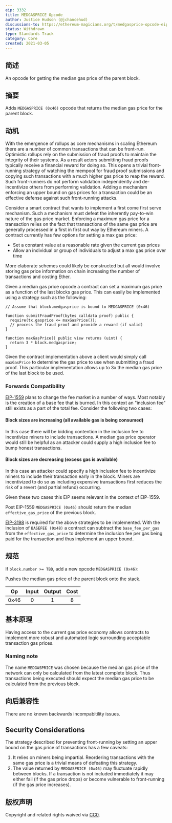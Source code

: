 ```yaml
---
eip: 3332
title: MEDGASPRICE Opcode
author: Justice Hudson (@jchancehud)
discussions-to: https://ethereum-magicians.org/t/medgasprice-opcode-eip/5480
status: Withdrawn
type: Standards Track
category: Core
created: 2021-03-05
---
```


## 简述

An opcode for getting the median gas price of the parent block.

## 摘要

Adds `MEDGASPRICE (0x46)` opcode that returns the median gas price for the parent block.

## 动机

With the emergence of rollups as core mechanisms in scaling Ethereum there are a number of common transactions that can be front-run. Optimistic rollups rely on the submission of fraud proofs to maintain the integrity of their systems. As a result actors submitting fraud proofs typically receive a financial reward for doing so. This opens a trivial front-running strategy of watching the mempool for fraud proof submissions and copying such transactions with a much higher gas price to reap the reward. Such front-runners do not perform validation independently and de-incentivize others from performing validation. Adding a mechanism enforcing an upper bound on gas prices for a transaction could be an effective defense against such front-running attacks.

Consider a smart contract that wants to implement a first come first serve mechanism. Such a mechanism must defeat the inherently pay-to-win nature of the gas price market. Enforcing a maximum gas price for a transaction relies on the fact that transactions of the same gas price are generally processed in a first in first out way by Ethereum miners. A contract currently has few options for setting a max gas price:

- Set a constant value at a reasonable rate given the current gas prices
- Allow an individual or group of individuals to adjust a max gas price over time

More elaborate schemes could likely be constructed but all would involve storing gas price information on chain increasing the number of transactions and costing Ether.

Given a median gas price opcode a contract can set a maximum gas price as a function of the last blocks gas price. This can easily be implemented using a strategy such as the following:

```
// Assume that block.medgasprice is bound to MEDGASPRICE (0x46)

function submitFraudProof(bytes calldata proof) public {
  require(tx.gasprice <= maxGasPrice());
  // process the fraud proof and provide a reward (if valid)
}

function maxGasPrice() public view returns (uint) {
  return 3 * block.medgasprice;
}
```

Given the contract implementation above a client would simply call `maxGasPrice` to determine the gas price to use when submitting a fraud proof. This particular implementation allows up to 3x the median gas price of the last block to be used.

### Forwards Compatibility

[EIP-1559](https://eips.ethereum.org/EIPS/eip-1559) plans to change the fee market in a number of ways. Most notably is the creation of a base fee that is burned. In this context an "inclusion fee" still exists as a part of the total fee. Consider the following two cases:

#### Block sizes are increasing (all available gas is being consumed)

In this case there will be bidding contention in the inclusion fee to incentivize miners to include transactions. A median gas price operator would still be helpful as an attacker could supply a high inclusion fee to bump honest transactions.

#### Block sizes are decreasing (excess gas is available)

In this case an attacker could specify a high inclusion fee to incentivize miners to include their transaction early in the block. Miners are incentivized to do so as including expensive transactions first reduces the risk of a revert (and partial refund) occurring.

Given these two cases this EIP seems relevant in the context of EIP-1559.

Post EIP-1559 `MEDGASPRICE (0x46)` should return the median `effective_gas_price` of the previous block.

[EIP-3198](https://eips.ethereum.org/EIPS/eip-3198) is required for the above strategies to be implemented. With the inclusion of `BASEFEE (0x48)` a contract can subtract the `base_fee_per_gas` from the `effective_gas_price` to determine the inclusion fee per gas being paid for the transaction and thus implement an upper bound.

## 规范

If `block.number >= TBD`, add a new opcode `MEDGASPRICE (0x46)`:

Pushes the median gas price of the parent block onto the stack.

|  Op  | Input | Output | Cost |
|:----:|:-----:|:------:|:----:|
| 0x46 |   0   |   1    |  8   |

## 基本原理

Having access to the current gas price economy allows contracts to implement more robust and automated logic surrounding acceptable transaction gas prices.

### Naming note

The name `MEDGASPRICE` was chosen because the median gas price of the network can only be calculated from the latest complete block. Thus transactions being executed should expect the median gas price to be calculated from the previous block.

## 向后兼容性

There are no known backwards incompabitility issues.

## Security Considerations

The strategy described for preventing front-running by setting an upper bound on the gas price of transactions has a few caveats:

1. It relies on miners being impartial. Reordering transactions with the same gas price is a trivial means of defeating this strategy.
2. The value returned by `MEDGASPRICE (0x46)` may fluctuate rapidly between blocks. If a transaction is not included immediately it may either fail (if the gas price drops) or become vulnerable to front-running (if the gas price increases).

## 版权声明

Copyright and related rights waived via [CC0](../LICENSE.md).
